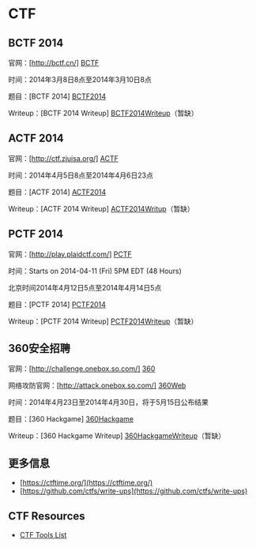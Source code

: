 # CTF

## BCTF 2014

官网：[http://bctf.cn/] [BCTF]

[BCTF]:http://bctf.cn/

时间：2014年3月8日8点至2014年3月10日8点

题目：[BCTF 2014] [BCTF2014]

[BCTF2014]:/BCTF2014/BCTF.md

Writeup：[BCTF 2014 Writeup] [BCTF2014Writeup]（暂缺）

[BCTF2014Writeup]:/BCTF2014/BCTFWriteup.md

## ACTF 2014

官网：[http://ctf.zjuisa.org/] [ACTF]

[ACTF]:http://ctf.zjuisa.org/

时间：2014年4月5日8点至2014年4月6日23点

题目：[ACTF 2014] [ACTF2014]

[ACTF2014]:/ACTF2014/ACTF.md

Writeup：[ACTF 2014 Writeup] [ACTF2014Writup]（暂缺）

[ACTF2014Writup]:/ACTF2014/ACTFWritup.md

## PCTF 2014

官网：[http://play.plaidctf.com/] [PCTF]

[PCTF]:http://play.plaidctf.com/

时间：Starts on 2014-04-11 (Fri) 5PM EDT (48 Hours)

北京时间2014年4月12日5点至2014年4月14日5点

题目：[PCTF 2014] [PCTF2014]

[PCTF2014]:/PCTF2014/PCTF.md

Writeup：[PCTF 2014 Writeup] [PCTF2014Writeup]（暂缺）

[PCTF2014Writeup]:/PCTF2014/PCTFWriteup.md

## 360安全招聘

官网：[http://challenge.onebox.so.com/] [360]

[360]:http://challenge.onebox.so.com/

网络攻防官网：[http://attack.onebox.so.com/] [360Web]

[360Web]:http://attack.onebox.so.com/

时间：2014年4月23日至2014年4月30日，将于5月15日公布结果

题目：[360 Hackgame] [360Hackgame]

[360Hackgame]:/360Hackgame/360.md

Writeup：[360 Hackgame Writeup] [360HackgameWriteup]（暂缺）

[360HackgameWriteup]:/360Hackgame/360Writeup.md

## 更多信息

* [https://ctftime.org/](https://ctftime.org/)
* [https://github.com/ctfs/write-ups](https://github.com/ctfs/write-ups)

## CTF Resources

* [CTF Tools List](/ctf_tools_list.md)
